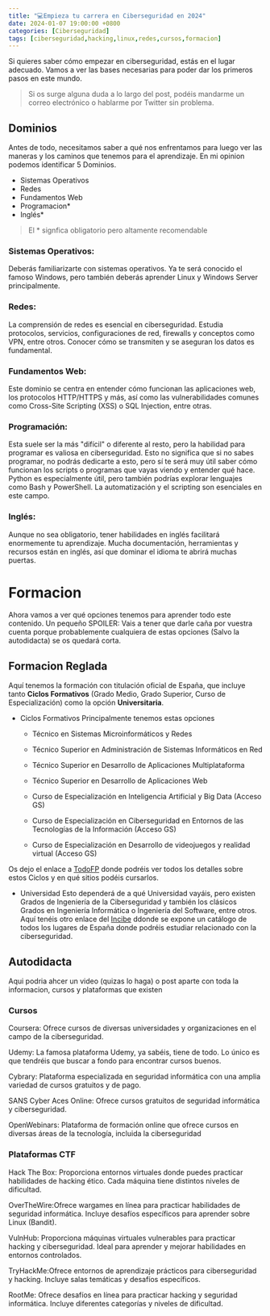```yaml
---
title: "💻Empieza tu carrera en Ciberseguridad en 2024"
date: 2024-01-07 19:00:00 +0800
categories: [Ciberseguridad]
tags: [ciberseguridad,hacking,linux,redes,cursos,formacion]
---
```


Si quieres saber cómo empezar en ciberseguridad, estás en el lugar adecuado. 
Vamos a ver las bases necesarias para poder dar los primeros pasos en este mundo.


> Si os surge alguna duda a lo largo del post, podéis mandarme un correo electrónico o hablarme por Twitter sin problema.

## Dominios

Antes de todo, necesitamos saber a qué nos enfrentamos para luego ver las maneras y los caminos que tenemos para el aprendizaje.
En mi opinion podemos identificar 5 Dominios.

- Sistemas Operativos 
- Redes
- Fundamentos Web
- Programacion*
- Inglés*

>  El * signfica obligatorio pero altamente recomendable
 
### Sistemas Operativos:

Deberás familiarizarte con sistemas operativos. Ya te será conocido el famoso Windows, 
pero también deberás aprender Linux y Windows Server principalmente.

### Redes:

La comprensión de redes es esencial en ciberseguridad. Estudia protocolos, servicios, configuraciones de red, firewalls y conceptos como VPN, entre otros. Conocer cómo se transmiten y se aseguran los datos es fundamental.

### Fundamentos Web:

Este dominio se centra en entender cómo funcionan las aplicaciones web, los protocolos HTTP/HTTPS y más, así como las vulnerabilidades comunes como Cross-Site Scripting (XSS) o SQL Injection, entre otras.

### Programación:

Esta suele ser la más "difícil" o diferente al resto, pero la habilidad para programar es valiosa en ciberseguridad. Esto no significa que si no sabes programar, no podrás dedicarte a esto, pero sí te será muy útil saber cómo funcionan los scripts o programas que vayas viendo y entender qué hace. Python es especialmente útil, pero también podrías explorar lenguajes como Bash y PowerShell. La automatización y el scripting son esenciales en este campo.

### Inglés:

Aunque no sea obligatorio, tener habilidades en inglés facilitará enormemente tu aprendizaje. Mucha documentación, herramientas y recursos están en inglés, así que dominar el idioma te abrirá muchas puertas.

# Formacion

Ahora vamos a ver qué opciones tenemos para aprender todo este contenido.
Un pequeño SPOILER:
Vais a tener que darle caña por vuestra cuenta porque probablemente cualquiera de estas opciones (Salvo la autodidacta) se os quedará corta.


## Formacion Reglada

Aquí tenemos la formación con titulación oficial de España, que incluye tanto **Ciclos Formativos** (Grado Medio, Grado Superior, Curso de Especialización) como la opción **Universitaria**.

- Ciclos Formativos 
Principalmente tenemos estas opciones

    - Técnico en Sistemas Microinformáticos y Redes

    - Técnico Superior en Administración de Sistemas Informáticos en Red

    - Técnico Superior en Desarrollo de Aplicaciones Multiplataforma

    - Técnico Superior en Desarrollo de Aplicaciones Web

    - Curso de Especialización en Inteligencia Artificial y Big Data (Acceso GS)

    - Curso de Especialización en Ciberseguridad en Entornos de las Tecnologías de la Información (Acceso GS)

    - Curso de Especialización en Desarrollo de videojuegos y realidad virtual (Acceso GS)

Os dejo el enlace a [TodoFP](https://todofp.es/que-estudiar/loe/informatica-comunicaciones.html) donde podréis ver todos los detalles sobre estos Ciclos y en qué sitios podéis cursarlos.

- Universidad
Esto dependerá de a qué Universidad vayáis, pero existen Grados de Ingeniería de la Ciberseguridad y también los clásicos Grados en Ingeniería Informática o Ingeniería del Software, entre otros.
Aquí tenéis otro enlace del [Incibe](https://www.incibe.es/incibe/formacion/catalogos-formacion-ciberseguridad) ddonde se expone un catálogo de todos los lugares de España donde podréis estudiar relacionado con la ciberseguridad.


## Autodidacta
  
Aqui podria ahcer un video (quizas lo haga) o post aparte con toda la informacion, cursos y plataformas que existen

### Cursos

Coursera: Ofrece cursos de diversas universidades y organizaciones en el campo de la ciberseguridad.

Udemy: La famosa plataforma Udemy, ya sabéis, tiene de todo. Lo único es que tendréis que buscar a fondo para encontrar cursos buenos.

Cybrary: Plataforma especializada en seguridad informática con una amplia variedad de cursos gratuitos y de pago.

SANS Cyber Aces Online: Ofrece cursos gratuitos de seguridad informática y ciberseguridad.

OpenWebinars: Plataforma de formación online que ofrece cursos en diversas áreas de la tecnología, incluida la ciberseguridad


### Plataformas CTF

Hack The Box: Proporciona entornos virtuales donde puedes practicar habilidades de hacking ético. Cada máquina tiene distintos niveles de dificultad.

OverTheWire:Ofrece wargames en línea para practicar habilidades de seguridad informática. Incluye desafíos específicos para aprender sobre Linux (Bandit).

VulnHub: Proporciona máquinas virtuales vulnerables para practicar hacking y ciberseguridad. Ideal para aprender y mejorar habilidades en entornos controlados.

TryHackMe:Ofrece entornos de aprendizaje prácticos para ciberseguridad y hacking. Incluye salas temáticas y desafíos específicos.

RootMe: Ofrece desafíos en línea para practicar hacking y seguridad informática. Incluye diferentes categorías y niveles de dificultad.